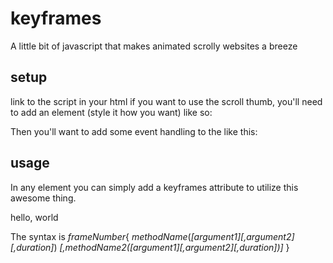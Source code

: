 # keyframes
A little bit of javascript that makes animated scrolly websites a breeze

## setup
link to the script in your html
if you want to use the scroll thumb, you'll need to add an element (style it how you want) like so:

<div id="some-id-here" onMouseUp="releaseScrollThumb(event)" onMouseDown="grabScrollThumb(event, this)" onMouseMove="dragScrollThumb(event, this)"></div>

Then you'll want to add some event handling to the <body> like this:

<body onMouseMove="dragScrollThumb(event, document.getElementById('some-id-here'))" onMouseUp="releaseScrollThumb(event)">

## usage
In any element you can simply add a keyframes attribute to utilize this awesome thing.

<div keyframes="0{fadeIn(50)}">
  hello, world
</div>

The syntax is _frameNumber_{ _methodName_(_[argument1][,argument2][,duration]_) _[,methodName2([argument1][,argument2][,duration])]_ }
